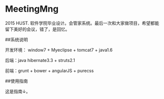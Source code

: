 # MeetingMng

2015 HUST. 软件学院毕业设计。会管家系统。最后一次和大家做项目，希望都能留下美好的会议，错了，是回忆。

##系统说明

开发环境： window7 + Myeclipse + tomcat7 + java1.6

后端：java hibernate3.3 + struts2.1

前端：grunt + bower + angularJS + purecss

##使用指南

这是指南↓。



